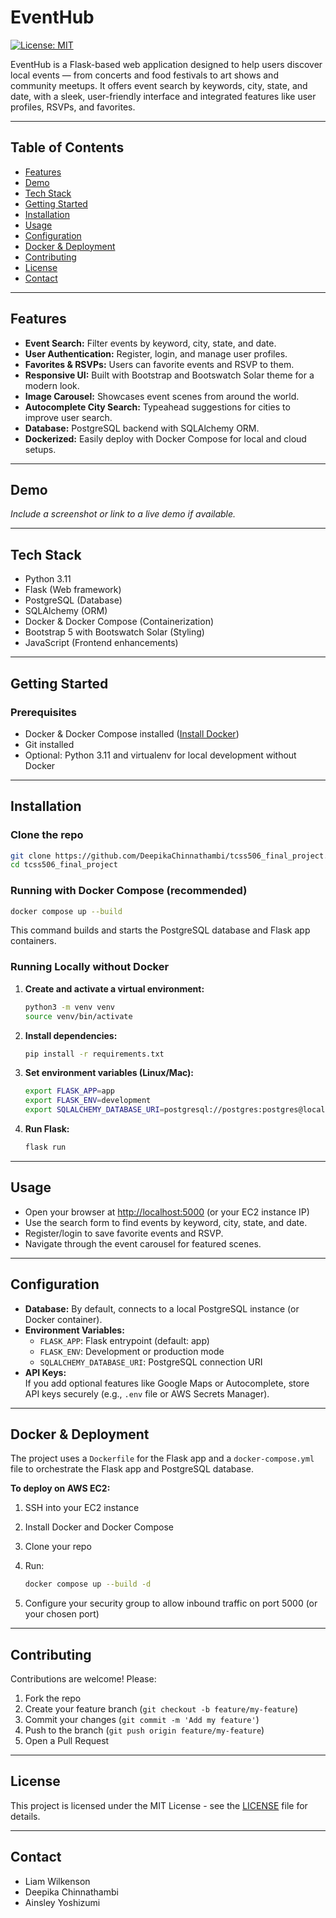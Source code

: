 # EventHub

[![License: MIT](https://img.shields.io/badge/License-MIT-yellow.svg)](https://opensource.org/licenses/MIT)

EventHub is a Flask-based web application designed to help users discover local events — from concerts and food festivals to art shows and community meetups. It offers event search by keywords, city, state, and date, with a sleek, user-friendly interface and integrated features like user profiles, RSVPs, and favorites.

---

## Table of Contents

- [Features](#features)
- [Demo](#demo)
- [Tech Stack](#tech-stack)
- [Getting Started](#getting-started)
- [Installation](#installation)
- [Usage](#usage)
- [Configuration](#configuration)
- [Docker & Deployment](#docker--deployment)
- [Contributing](#contributing)
- [License](#license)
- [Contact](#contact)

---

## Features

- **Event Search:** Filter events by keyword, city, state, and date.
- **User Authentication:** Register, login, and manage user profiles.
- **Favorites & RSVPs:** Users can favorite events and RSVP to them.
- **Responsive UI:** Built with Bootstrap and Bootswatch Solar theme for a modern look.
- **Image Carousel:** Showcases event scenes from around the world.
- **Autocomplete City Search:** Typeahead suggestions for cities to improve user search.
- **Database:** PostgreSQL backend with SQLAlchemy ORM.
- **Dockerized:** Easily deploy with Docker Compose for local and cloud setups.

---

## Demo

*Include a screenshot or link to a live demo if available.*

---

## Tech Stack

- Python 3.11
- Flask (Web framework)
- PostgreSQL (Database)
- SQLAlchemy (ORM)
- Docker & Docker Compose (Containerization)
- Bootstrap 5 with Bootswatch Solar (Styling)
- JavaScript (Frontend enhancements)

---

## Getting Started

### Prerequisites

- Docker & Docker Compose installed ([Install Docker](https://docs.docker.com/get-docker/))
- Git installed
- Optional: Python 3.11 and virtualenv for local development without Docker

---

## Installation

### Clone the repo

```bash
git clone https://github.com/DeepikaChinnathambi/tcss506_final_project.git
cd tcss506_final_project
```

### Running with Docker Compose (recommended)

```bash
docker compose up --build
```

This command builds and starts the PostgreSQL database and Flask app containers.

### Running Locally without Docker

1. **Create and activate a virtual environment:**

    ```bash
    python3 -m venv venv
    source venv/bin/activate
    ```

2. **Install dependencies:**

    ```bash
    pip install -r requirements.txt
    ```

3. **Set environment variables (Linux/Mac):**

    ```bash
    export FLASK_APP=app
    export FLASK_ENV=development
    export SQLALCHEMY_DATABASE_URI=postgresql://postgres:postgres@localhost:5432/postgres
    ```

4. **Run Flask:**

    ```bash
    flask run
    ```

---

## Usage

- Open your browser at [http://localhost:5000](http://localhost:5000) (or your EC2 instance IP)
- Use the search form to find events by keyword, city, state, and date.
- Register/login to save favorite events and RSVP.
- Navigate through the event carousel for featured scenes.

---

## Configuration

- **Database:** By default, connects to a local PostgreSQL instance (or Docker container).
- **Environment Variables:**
    - `FLASK_APP`: Flask entrypoint (default: app)
    - `FLASK_ENV`: Development or production mode
    - `SQLALCHEMY_DATABASE_URI`: PostgreSQL connection URI
- **API Keys:**  
  If you add optional features like Google Maps or Autocomplete, store API keys securely (e.g., `.env` file or AWS Secrets Manager).

---

## Docker & Deployment

The project uses a `Dockerfile` for the Flask app and a `docker-compose.yml` file to orchestrate the Flask app and PostgreSQL database.

**To deploy on AWS EC2:**

1. SSH into your EC2 instance
2. Install Docker and Docker Compose
3. Clone your repo
4. Run:

    ```bash
    docker compose up --build -d
    ```

5. Configure your security group to allow inbound traffic on port 5000 (or your chosen port)

---

## Contributing

Contributions are welcome! Please:

1. Fork the repo
2. Create your feature branch (`git checkout -b feature/my-feature`)
3. Commit your changes (`git commit -m 'Add my feature'`)
4. Push to the branch (`git push origin feature/my-feature`)
5. Open a Pull Request

---

## License

This project is licensed under the MIT License - see the [LICENSE](LICENSE) file for details.

---

## Contact

- Liam Wilkenson
- Deepika Chinnathambi
- Ainsley Yoshizumi